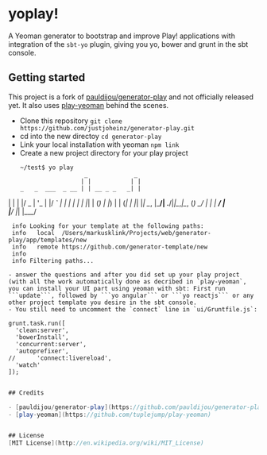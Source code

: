 # yoplay!

A Yeoman generator to bootstrap and improve Play! applications with integration of the `sbt-yo` plugin, giving you yo, bower and grunt in the sbt console.

## Getting started
This project is a fork of [pauldijou/generator-play](https://github.com/pauldijou/generator-play) and not officially released yet. It also uses [play-yeoman](https://github.com/tuplejump/play-yeoman) behind the scenes.

- Clone this repository
   ```git clone https://github.com/justjoheinz/generator-play.git```
- cd into the new directoy
   ```cd generator-play``` 
- Link your local installation with yeoman
   ```npm link```
- Create a new project directory for your play project
  ```
  ~/test$ yo play
                    _             _ 
                   | |           | |
  _   _  ___  _ __ | | __ _ _   _| |
 | | | |/ _ \| '_ \| |/ _` | | | | |
 | |_| | (_) | |_) | | (_| | |_| |_|
  \__, |\___/| .__/|_|\__,_|\__, (_)
   __/ |     | |             __/ |  
  |___/      |_|            |___/   


     info Looking for your template at the following paths:
     info   local  /Users/markusklink/Projects/web/generator-play/app/templates/new
     info   remote https://github.com/generator-template/new
     info 
     info Filtering paths...
  ```
- answer the questions and after you did set up your play project (with all the work automatically done as decribed in `play-yeoman`, you can install your UI part using yeoman with sbt: First run ```update```, followed by ```yo angular``` or ```yo reactjs``` or any other project template you desire in the sbt console.
- You still need to uncomment the `connect` line in `ui/Gruntfile.js`:
  ```
    grunt.task.run([
      'clean:server',
      'bowerInstall',
      'concurrent:server',
      'autoprefixer',
    //      'connect:livereload',                                                   
      'watch'
    ]);
  ``` as described in [play-yeoman](https://github.com/tuplejump/play-yeoman)

## Credits

- [pauldijou/generator-play](https://github.com/pauldijou/generator-play)
- [play-yeoman](https://github.com/tuplejump/play-yeoman)


## License
[MIT License](http://en.wikipedia.org/wiki/MIT_License)
